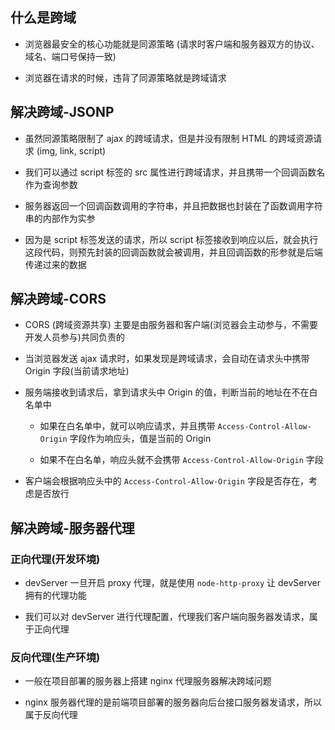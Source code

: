 ## 什么是跨域

- 浏览器最安全的核心功能就是同源策略 (请求时客户端和服务器双方的协议、域名、端口号保持一致)

- 浏览器在请求的时候，违背了同源策略就是跨域请求

## 解决跨域-JSONP

- 虽然同源策略限制了 ajax 的跨域请求，但是并没有限制 HTML 的跨域资源请求 (img, link, script)

- 我们可以通过 script 标签的 src 属性进行跨域请求，并且携带一个回调函数名作为查询参数

- 服务器返回一个回调函数调用的字符串，并且把数据也封装在了函数调用字符串的内部作为实参

- 因为是 script 标签发送的请求，所以 script 标签接收到响应以后，就会执行这段代码，则预先封装的回调函数就会被调用，并且回调函数的形参就是后端传递过来的数据

## 解决跨域-CORS

- CORS (跨域资源共享) 主要是由服务器和客户端(浏览器会主动参与，不需要开发人员参与)共同负责的

- 当浏览器发送 ajax 请求时，如果发现是跨域请求，会自动在请求头中携带 Origin 字段(当前请求地址)

- 服务端接收到请求后，拿到请求头中 Origin 的值，判断当前的地址在不在白名单中

  - 如果在白名单中，就可以响应请求，并且携带 `Access-Control-Allow-Origin` 字段作为响应头，值是当前的 Origin

  - 如果不在白名单，响应头就不会携带 `Access-Control-Allow-Origin` 字段

- 客户端会根据响应头中的 `Access-Control-Allow-Origin` 字段是否存在，考虑是否放行

## 解决跨域-服务器代理

### 正向代理(开发环境)

- devServer 一旦开启 proxy 代理，就是使用 `node-http-proxy` 让 devServer 拥有的代理功能

- 我们可以对 devServer 进行代理配置，代理我们客户端向服务器发请求，属于正向代理

### 反向代理(生产环境)

- 一般在项目部署的服务器上搭建 nginx 代理服务器解决跨域问题

- nginx 服务器代理的是前端项目部署的服务器向后台接口服务器发请求，所以属于反向代理
